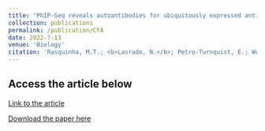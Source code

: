 ```yaml
---
title: "PhIP-Seq reveals autoantibodies for ubiquitously expressed antigens in viral myocarditis"
collection: publications
permalink: /publication/CFA
date: 2022-7-13
venue: 'Biology'
citation: 'Rasquinha, M.T.; <b>Lasrado, N.</b>; Petro-Turnquist, E.; Weaver, E.; Venkataraman, T.; Anderson, D.; Laserson, U.; Larman, H.B.; Reddy, J., 2022. PhIP-Seq Reveals Autoantibodies for Ubiquitously Expressed Antigens in Viral Myocarditis. Biology'
---
```


Access the article below
----
[Link to the article](https://doi.org/10.3390/biology11071055)

[Download the paper here](http://ninaadlasrado.github.io/files/BOSD.pdf)
